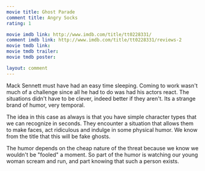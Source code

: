 ```yaml
---
movie title: Ghost Parade
comment title: Angry Socks
rating: 1

movie imdb link: http://www.imdb.com/title/tt0228331/
comment imdb link: http://www.imdb.com/title/tt0228331/reviews-2
movie tmdb link: 
movie tmdb trailer: 
movie tmdb poster: 

layout: comment
---
```


Mack Sennett must have had an easy time sleeping. Coming to work wasn't much of a challenge since all he had to do was had his actors react. The situations didn't have to be clever, indeed better if they aren't. Its a strange brand of humor, very temporal.

The idea in this case as always is that you have simple character types that we can recognize in seconds. They encounter a situation that allows them to make faces, act ridiculous and indulge in some physical humor. We know from the title that this will be fake ghosts.

The humor depends on the cheap nature of the threat because we know we wouldn't be "fooled" a moment. So part of the humor is watching our young woman scream and run, and part knowing that such a person exists.